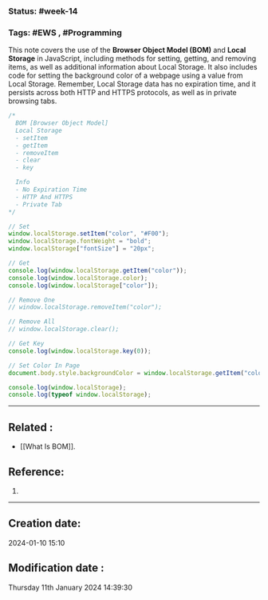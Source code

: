 
### Status: #week-14

### Tags: #EWS  , #Programming 

This note covers the use of the **Browser Object Model (BOM)** and **Local Storage** in JavaScript, including methods for setting, getting, and removing items, as well as additional information about Local Storage. It also includes code for setting the background color of a webpage using a value from Local Storage. Remember, Local Storage data has no expiration time, and it persists across both HTTP and HTTPS protocols, as well as in private browsing tabs.

```javascript
/*
  BOM [Browser Object Model]
  Local Storage
  - setItem
  - getItem
  - removeItem
  - clear
  - key

  Info
  - No Expiration Time
  - HTTP And HTTPS
  - Private Tab
*/

// Set
window.localStorage.setItem("color", "#F00");
window.localStorage.fontWeight = "bold";
window.localStorage["fontSize"] = "20px";

// Get
console.log(window.localStorage.getItem("color"));
console.log(window.localStorage.color);
console.log(window.localStorage["color"]);

// Remove One
// window.localStorage.removeItem("color");

// Remove All
// window.localStorage.clear();

// Get Key
console.log(window.localStorage.key(0));

// Set Color In Page
document.body.style.backgroundColor = window.localStorage.getItem("color");

console.log(window.localStorage);
console.log(typeof window.localStorage);
```


______________________________________________________________________


## Related : 

- [[What Is BOM]].

## Reference: 

1.  


---

  ## Creation date: 
  
  2024-01-10 15:10 
  
  
   ## Modification date :
   
   Thursday 11th January 2024 14:39:30